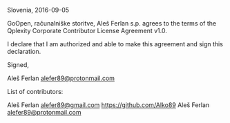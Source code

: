 Slovenia, 2016-09-05

GoOpen, računalniške storitve, Aleš Ferlan s.p. agrees to the terms of the
Qplexity Corporate Contributor License Agreement v1.0.

I declare that I am authorized and able to make this agreement and sign this
declaration.

Signed,

Aleš Ferlan alefer89@protonmail.com

List of contributors:

Aleš Ferlan alefer89@gmail.com https://github.com/Alko89
Aleš Ferlan alefer89@protonmail.com
